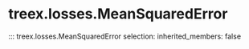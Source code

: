 
# treex.losses.MeanSquaredError

::: treex.losses.MeanSquaredError
    selection:
        inherited_members: false